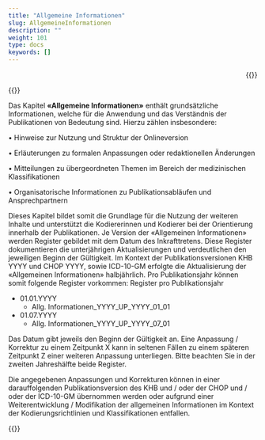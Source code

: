 ```yaml
---
title: "Allgemeine Informationen"
slug: AllgemeineInformationen
description: ""
weight: 101
type: docs
keywords: []
---
```


<p style="text-align: right;">{{<printButton>}}


{{<markdown>}} 
  
Das Kapitel **«Allgemeine Informationen»** enthält grundsätzliche Informationen, welche für die Anwendung und das Verständnis der Publikationen von Bedeutung sind. Hierzu zählen insbesondere:
  
  
•	Hinweise zur Nutzung und Struktur der Onlineversion
  
•	Erläuterungen zu formalen Anpassungen oder redaktionellen Änderungen
  
•	Mitteilungen zu übergeordneten Themen im Bereich der medizinischen Klassifikationen
  
•	Organisatorische Informationen zu Publikationsabläufen und Ansprechpartnern
  
  
  
Dieses Kapitel bildet somit die Grundlage für die Nutzung der weiteren Inhalte und unterstützt die Kodiererinnen und Kodierer bei der Orientierung innerhalb der Publikationen.
Je Version der «Allgemeinen Informationen» werden Register gebildet mit dem Datum des Inkrafttretens. 
Diese Register dokumentieren die unterjährigen Aktualisierungen und verdeutlichen den jeweiligen Beginn der Gültigkeit.
Im Kontext der Publikationsversionen KHB YYYY und CHOP YYYY, sowie ICD-10-GM erfolgte die Aktualisierung der «Allgemeinen Informationen» halbjährlich. 
Pro Publikationsjahr können somit folgende Register vorkommen:
Register pro Publikationsjahr
    
<body>
    <ul>
        <li>01.01.YYYY
            <ul>
                <li>Allg. Informationen_YYYY_UP_YYYY_01_01</li>
            </ul>
        </li>
        <li>01.07.YYYY
            <ul>
                <li>Allg. Informationen_YYYY_UP_YYYY_07_01</li>
            </ul>
        </li>
    </ul>
</body>


Das Datum gibt jeweils den Beginn der Gültigkeit an. Eine Anpassung / Korrektur zu einem Zeitpunkt X kann in seltenen Fällen zu einem späteren Zeitpunkt Z einer weiteren Anpassung unterliegen. Bitte beachten Sie in der zweiten Jahreshälfte beide Register. 

Die angegebenen Anpassungen und Korrekturen können in einer darauffolgenden Publikationsversion des KHB und / oder der CHOP und / oder der ICD-10-GM übernommen werden oder aufgrund einer Weiterentwicklung / Modifikation der allgemeinen Informationen im Kontext der Kodierungsrichtlinien und Klassifikationen entfallen.



{{</markdown>}}